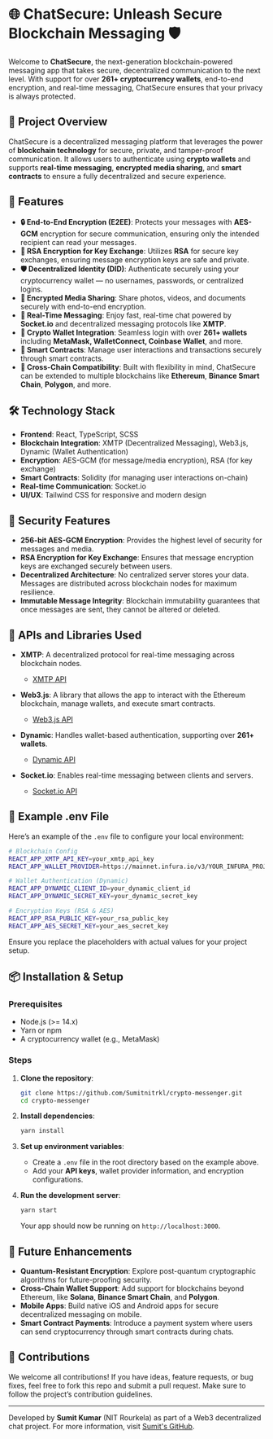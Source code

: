 # 🌐 ChatSecure: Unleash Secure Blockchain Messaging 🛡️

Welcome to **ChatSecure**, the next-generation blockchain-powered messaging app that takes secure, decentralized communication to the next level. With support for over **261+ cryptocurrency wallets**, end-to-end encryption, and real-time messaging, ChatSecure ensures that your privacy is always protected.

## 📄 Project Overview

ChatSecure is a decentralized messaging platform that leverages the power of **blockchain technology** for secure, private, and tamper-proof communication. It allows users to authenticate using **crypto wallets** and supports **real-time messaging**, **encrypted media sharing**, and **smart contracts** to ensure a fully decentralized and secure experience.

## 🌟 Features

- **🔒 End-to-End Encryption (E2EE)**: Protects your messages with **AES-GCM** encryption for secure communication, ensuring only the intended recipient can read your messages.
- **🔑 RSA Encryption for Key Exchange**: Utilizes **RSA** for secure key exchanges, ensuring message encryption keys are safe and private.
- **🛡️ Decentralized Identity (DID)**: Authenticate securely using your cryptocurrency wallet — no usernames, passwords, or centralized logins.
- **📸 Encrypted Media Sharing**: Share photos, videos, and documents securely with end-to-end encryption.
- **🚀 Real-Time Messaging**: Enjoy fast, real-time chat powered by **Socket.io** and decentralized messaging protocols like **XMTP**.
- **🔗 Crypto Wallet Integration**: Seamless login with over **261+ wallets** including **MetaMask, WalletConnect, Coinbase Wallet**, and more.
- **📜 Smart Contracts**: Manage user interactions and transactions securely through smart contracts.
- **🔄 Cross-Chain Compatibility**: Built with flexibility in mind, ChatSecure can be extended to multiple blockchains like **Ethereum**, **Binance Smart Chain**, **Polygon**, and more.

## 🛠️ Technology Stack

- **Frontend**: React, TypeScript, SCSS
- **Blockchain Integration**: XMTP (Decentralized Messaging), Web3.js, Dynamic (Wallet Authentication)
- **Encryption**: AES-GCM (for message/media encryption), RSA (for key exchange)
- **Smart Contracts**: Solidity (for managing user interactions on-chain)
- **Real-time Communication**: Socket.io
- **UI/UX**: Tailwind CSS for responsive and modern design

## 🔐 Security Features

- **256-bit AES-GCM Encryption**: Provides the highest level of security for messages and media.
- **RSA Encryption for Key Exchange**: Ensures that message encryption keys are exchanged securely between users.
- **Decentralized Architecture**: No centralized server stores your data. Messages are distributed across blockchain nodes for maximum resilience.
- **Immutable Message Integrity**: Blockchain immutability guarantees that once messages are sent, they cannot be altered or deleted.

## 🚀 APIs and Libraries Used

- **XMTP**: A decentralized protocol for real-time messaging across blockchain nodes. 
  - [XMTP API](https://xmtp.org/)
  
- **Web3.js**: A library that allows the app to interact with the Ethereum blockchain, manage wallets, and execute smart contracts.
  - [Web3.js API](https://web3js.readthedocs.io/)

- **Dynamic**: Handles wallet-based authentication, supporting over **261+ wallets**.
  - [Dynamic API](https://dynamic.xyz/)

- **Socket.io**: Enables real-time messaging between clients and servers.
  - [Socket.io API](https://socket.io/docs/)

## 📁 Example .env File

Here’s an example of the `.env` file to configure your local environment:

```bash
# Blockchain Config
REACT_APP_XMTP_API_KEY=your_xmtp_api_key
REACT_APP_WALLET_PROVIDER=https://mainnet.infura.io/v3/YOUR_INFURA_PROJECT_ID

# Wallet Authentication (Dynamic)
REACT_APP_DYNAMIC_CLIENT_ID=your_dynamic_client_id
REACT_APP_DYNAMIC_SECRET_KEY=your_dynamic_secret_key

# Encryption Keys (RSA & AES)
REACT_APP_RSA_PUBLIC_KEY=your_rsa_public_key
REACT_APP_AES_SECRET_KEY=your_aes_secret_key
```

Ensure you replace the placeholders with actual values for your project setup.

## 📦 Installation & Setup

### Prerequisites

- Node.js (>= 14.x)
- Yarn or npm
- A cryptocurrency wallet (e.g., MetaMask)

### Steps

1. **Clone the repository**:

   ```bash
   git clone https://github.com/Sumitnitrkl/crypto-messenger.git
   cd crypto-messenger
   ```

2. **Install dependencies**:

   ```bash
   yarn install
   ```

3. **Set up environment variables**:
   - Create a `.env` file in the root directory based on the example above.
   - Add your **API keys**, wallet provider information, and encryption configurations.

4. **Run the development server**:

   ```bash
   yarn start
   ```

   Your app should now be running on `http://localhost:3000`.

## 🔮 Future Enhancements

- **Quantum-Resistant Encryption**: Explore post-quantum cryptographic algorithms for future-proofing security.
- **Cross-Chain Wallet Support**: Add support for blockchains beyond Ethereum, like **Solana**, **Binance Smart Chain**, and **Polygon**.
- **Mobile Apps**: Build native iOS and Android apps for secure decentralized messaging on mobile.
- **Smart Contract Payments**: Introduce a payment system where users can send cryptocurrency through smart contracts during chats.

## 🤝 Contributions

We welcome all contributions! If you have ideas, feature requests, or bug fixes, feel free to fork this repo and submit a pull request. Make sure to follow the project’s contribution guidelines.

---

Developed by **Sumit Kumar** (NIT Rourkela) as part of a Web3 decentralized chat project. For more information, visit [Sumit's GitHub](https://github.com/Sumitnitrkl).

